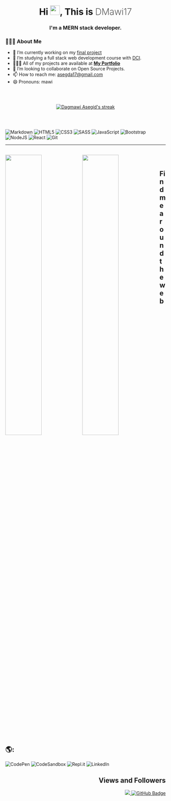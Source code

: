 <h1 align="center" >
    <span>Hi</span>
    <img src="https://raw.githubusercontent.com/MartinHeinz/MartinHeinz/master/wave.gif" width="30px">, 
    <span>This is</span> 
    <span style="font-weight: 200">DMawi17</span>
</h1>

<h3 align="center" >I'm a MERN stack developer.</h3>

### 🙋🏾‍♂️ About Me

-   🔭 I’m currently working on my [final project](https://github.com/DMawi17/simple-social-media-app)
-   🌱 I’m studying a full stack web development course with [DCI](https://github.com/DigitalCareerInstitute).
-   👨🏾‍💻 All of my projects are available at **[My Portfolio]()**
-   👯 I’m looking to collaborate on Open Source Projects.
-   📫 How to reach me: asegda17@gmail.com
-   😄 Pronouns: mawi

<br/>
<br/>

<p align="center">
    <a href="https://github.com/DMawi17/github-readme-streak-stats">
        <img title="🔥 Get streak stats for your profile at git.io/streak-stats" 
             alt="Dagmawi Asegid's streak" 
             src="http://github-readme-streak-stats.herokuapp.com?user=DMawi17&theme=neon-dark&hide_border=true&date_format=j%20M%5B%20Y%5D"/>
    </a>
</p>

<br/>
<br/>

![Markdown](https://img.shields.io/badge/markdown-%23000000.svg?style=for-the-badge&logo=markdown&logoColor=white)
![HTML5](https://img.shields.io/badge/html5-%23E34F26.svg?style=for-the-badge&logo=html5&logoColor=white)
![CSS3](https://img.shields.io/badge/css3-%231572B6.svg?style=for-the-badge&logo=css3&logoColor=white)
![SASS](https://img.shields.io/badge/SASS-hotpink.svg?style=for-the-badge&logo=SASS&logoColor=white)
![JavaScript](https://img.shields.io/badge/javascript-%23323330.svg?style=for-the-badge&logo=javascript&logoColor=%23F7DF1E)
![Bootstrap](https://img.shields.io/badge/bootstrap-%23563D7C.svg?style=for-the-badge&logo=bootstrap&logoColor=white)
![NodeJS](https://img.shields.io/badge/node.js-6DA55F?style=for-the-badge&logo=node.js&logoColor=white)
![React](https://img.shields.io/badge/react-%2320232a.svg?style=for-the-badge&logo=react&logoColor=%2361DAFB)
![Git](https://img.shields.io/badge/git-%23F05033.svg?style=for-the-badge&logo=git&logoColor=white)

---

<br/>

  <img align="left" width="47.5%" src="https://github-readme-stats.vercel.app/api?username=DMawi17&show_icons=true&theme=radical&hide_border=true" />
  <img align="left" width="47.5%" src="https://github-readme-stats.vercel.app/api/top-langs/?username=DMawi17&layout=compact&theme=radical&hide_border=true" />

<br/>

## Find me around the web 🌎:

![CodePen](https://img.shields.io/badge/CodePen-white?style=for-the-badge&logo=codepen&logoColor=black)
![CodeSandbox](https://img.shields.io/badge/Codesandbox-040404?style=for-the-badge&logo=codesandbox&logoColor=DBDBDB)
![Repl.it](https://img.shields.io/badge/Repl.it-%230D101E.svg?style=for-the-badge&logo=replit&logoColor=white)
![LinkedIn](https://img.shields.io/badge/linkedin-%230077B5.svg?style=for-the-badge&logo=linkedin&logoColor=white)

<h2 align="right">Views and Followers</h2>
<p align="right">
    <a href="https://github.com/Meghna-DAS/github-profile-views-counter">
        <img src="https://komarev.com/ghpvc/?username=SubhamRaoniar28">
    </a>
    <a href="https://github.com/DMawi17?tab=followers">
        <img src="https://img.shields.io/github/followers/DMawi17?label=Followers&style=social" 
             alt="GitHub Badge">
    </a>
</p>
